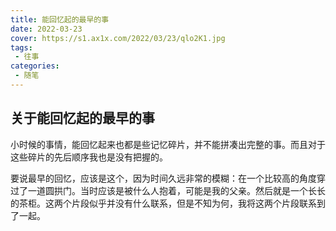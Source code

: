 ```yaml
---
title: 能回忆起的最早的事
date: 2022-03-23
cover: https://s1.ax1x.com/2022/03/23/qlo2K1.jpg
tags:
 - 往事
categories:
 - 随笔
---
```


## 关于能回忆起的最早的事

小时候的事情，能回忆起来也都是些记忆碎片，并不能拼凑出完整的事。而且对于这些碎片的先后顺序我也是没有把握的。

要说最早的回忆，应该是这个，因为时间久远非常的模糊：在一个比较高的角度穿过了一道圆拱门。当时应该是被什么人抱着，可能是我的父亲。然后就是一个长长的茶柜。这两个片段似乎并没有什么联系，但是不知为何，我将这两个片段联系到了一起。